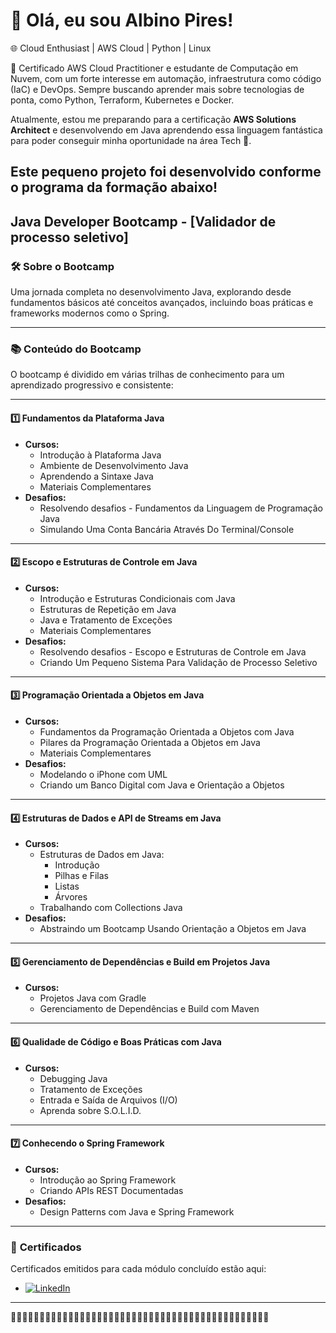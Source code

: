 
# 👋 Olá, eu sou Albino Pires!  

🌐 Cloud Enthusiast | AWS Cloud | Python | Linux  

🚀 Certificado AWS Cloud Practitioner e estudante de Computação em Nuvem, com um forte interesse em automação, infraestrutura como código (IaC) e DevOps. Sempre buscando aprender mais sobre tecnologias de ponta, como Python, Terraform, Kubernetes e Docker.  

Atualmente, estou me preparando para a certificação **AWS Solutions Architect** e desenvolvendo em Java aprendendo essa linguagem fantástica para poder conseguir minha oportunidade na área Tech 🚀.  

## Este pequeno projeto foi desenvolvido conforme o programa da formação abaixo!  

## Java Developer Bootcamp - **[Validador de processo seletivo]**  

### 🛠️ **Sobre o Bootcamp**  
Uma jornada completa no desenvolvimento Java, explorando desde fundamentos básicos até conceitos avançados, incluindo boas práticas e frameworks modernos como o Spring.  

---

### 📚 **Conteúdo do Bootcamp**  
O bootcamp é dividido em várias trilhas de conhecimento para um aprendizado progressivo e consistente:

---

#### **1️⃣ Fundamentos da Plataforma Java**  
- **Cursos:**  
  - Introdução à Plataforma Java  
  - Ambiente de Desenvolvimento Java  
  - Aprendendo a Sintaxe Java  
  - Materiais Complementares  
- **Desafios:**  
  - Resolvendo desafios - Fundamentos da Linguagem de Programação Java  
  - Simulando Uma Conta Bancária Através Do Terminal/Console  

---

#### **2️⃣ Escopo e Estruturas de Controle em Java**  
- **Cursos:**  
  - Introdução e Estruturas Condicionais com Java  
  - Estruturas de Repetição em Java  
  - Java e Tratamento de Exceções  
  - Materiais Complementares  
- **Desafios:**  
  - Resolvendo desafios - Escopo e Estruturas de Controle em Java  
  - Criando Um Pequeno Sistema Para Validação de Processo Seletivo  

---

#### **3️⃣ Programação Orientada a Objetos em Java**  
- **Cursos:**  
  - Fundamentos da Programação Orientada a Objetos com Java  
  - Pilares da Programação Orientada a Objetos em Java  
  - Materiais Complementares  
- **Desafios:**  
  - Modelando o iPhone com UML  
  - Criando um Banco Digital com Java e Orientação a Objetos  

---

#### **4️⃣ Estruturas de Dados e API de Streams em Java**  
- **Cursos:**  
  - Estruturas de Dados em Java:  
    - Introdução  
    - Pilhas e Filas  
    - Listas  
    - Árvores  
  - Trabalhando com Collections Java  
- **Desafios:**  
  - Abstraindo um Bootcamp Usando Orientação a Objetos em Java  

---

#### **5️⃣ Gerenciamento de Dependências e Build em Projetos Java**  
- **Cursos:**  
  - Projetos Java com Gradle  
  - Gerenciamento de Dependências e Build com Maven  

---

#### **6️⃣ Qualidade de Código e Boas Práticas com Java**  
- **Cursos:**  
  - Debugging Java  
  - Tratamento de Exceções  
  - Entrada e Saída de Arquivos (I/O)  
  - Aprenda sobre S.O.L.I.D.  

---

#### **7️⃣ Conhecendo o Spring Framework**  
- **Cursos:**  
  - Introdução ao Spring Framework  
  - Criando APIs REST Documentadas  
- **Desafios:**  
  - Design Patterns com Java e Spring Framework  

---

### 🚀 **Certificados**  
Certificados emitidos para cada módulo concluído estão aqui:

- [![LinkedIn](https://img.shields.io/badge/LinkedIn-0077B5?style=for-the-badge&logo=linkedin&logoColor=white)](https://www.linkedin.com/in/albino-pires-b188391b3/)

---
🚀🚀🚀🚀🚀🚀🚀🚀🚀🚀🚀🚀🚀🚀🚀🚀🚀🚀🚀🚀🚀🚀🚀🚀🚀🚀🚀🚀🚀🚀🚀🚀🚀🚀🚀🚀🚀🚀🚀🚀🚀🚀🚀🚀🚀
